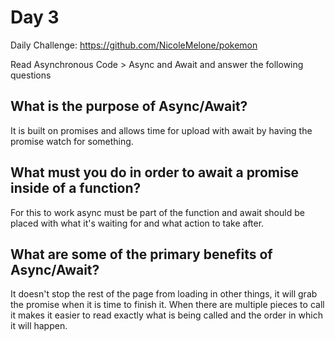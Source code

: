 # Day 3

Daily Challenge: https://github.com/NicoleMelone/pokemon

Read Asynchronous Code > Async and Await and answer the following questions

## What is the purpose of Async/Await?
It is built on promises and allows time for upload with await by having the promise watch for something. 

## What must you do in order to await a promise inside of a function?
For this to work async must be part of the function and await should be placed with what it's waiting for and what action to take after.

## What are some of the primary benefits of Async/Await?
It doesn't stop the rest of the page from loading in other things, it will grab the promise when it is time to finish it. When there are multiple pieces to call it makes it easier to read exactly what is being called and the order in which it will happen.

